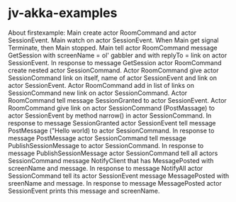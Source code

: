 # jv-akka-examples

About firstexample:
Main create actor RoomCommand and actor SessionEvent. Main watch on actor SessionEvent. When Main get signal Terminate,
then Main stopped. Main tell actor RoomCommand message GetSession with screenName = ol' gabbler and with
replyTo = link on actor SessionEvent.
In response to message GetSession actor RoomCommand create nested actor SessionCommand. Actor RoomCommand give
actor SessionCommand link on itself, name of actor SessionEvent and link on actor SessionEvent. Actor RoomCommand add
in list of links on SessionCommand new link on actor SessionCommand. Actor RoomCommand tell message SessionGranted to
actor SessionEvent. Actor RoomCommand give link on actor SessionCommand (PostMassage) to actor SessionEvent
by method narrow() in actor SessionCommand.
In response to message SessionGranted actor SessionEvent tell message PostMessage ("Hello world) to
actor SessionCommand.
In response to message PostMessage actor SessionCommand tell message PublishSessionMessage to actor SessionCommand.
In response to message PublishSessionMessage actor SessionCommand tell all actors SessionCommand
message NotifyClient that has MessagePosted with screenName and message.
In response to message NotifyAll actor SessionCommand tell its actor SessionEvent message MessagePosted with sreenName
and message.
In response to message MessagePosted actor SessionEvent prints this message and screenName.
